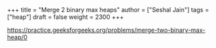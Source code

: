 +++
title = "Merge 2 binary max heaps"
author = ["Seshal Jain"]
tags = ["heap"]
draft = false
weight = 2300
+++

<https://practice.geeksforgeeks.org/problems/merge-two-binary-max-heap/0>
